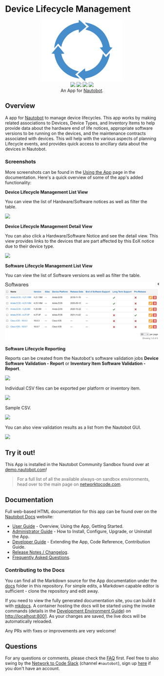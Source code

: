 # Device Lifecycle Management

<p align="center">
  <img src="https://raw.githubusercontent.com/nautobot/nautobot-app-device-lifecycle-mgmt/develop/docs/images/icon-DeviceLifecycle.png" class="logo" height="200px">
  <br>
  <a href="https://github.com/nautobot/nautobot-app-device-lifecycle-mgmt/actions"><img src="https://github.com/nautobot/nautobot-app-device-lifecycle-mgmt/actions/workflows/ci.yml/badge.svg?branch=main"></a>
  <a href="https://docs.nautobot.com/projects/device-lifecycle/en/latest"><img src="https://readthedocs.org/projects/nautobot-app-device-lifecycle-mgmt/badge/"></a>
  <a href="https://pypi.org/project/nautobot-device-lifecycle-mgmt/"><img src="https://img.shields.io/pypi/v/nautobot-device-lifecycle-mgmt"></a>
  <a href="https://pypi.org/project/nautobot-device-lifecycle-mgmt/"><img src="https://img.shields.io/pypi/dm/nautobot-device-lifecycle-mgmt"></a>
  <br>
  An App for <a href="https://github.com/nautobot/nautobot">Nautobot</a>.
</p>

## Overview

A app for [Nautobot](https://github.com/nautobot/nautobot) to manage device lifecycles. This app works by making related associations to Devices, Device Types, and Inventory Items to help provide data about the hardware end of life notices, appropriate software versions to be running on the devices, and the maintenance contracts associated with devices. This will help with the various aspects of planning Lifecycle events, and provides quick access to ancillary data about the devices in Nautobot.

### Screenshots

More screenshots can be found in the [Using the App](https://docs.nautobot.com/projects/device-lifecycle/en/latest/user/app_use_cases/) page in the documentation. Here's a quick overview of some of the app's added functionality:

**Device Lifecycle Management List View**

You can view the list of Hardware/Software notices as well as filter the table.

![](https://raw.githubusercontent.com/nautobot/nautobot-app-device-lifecycle-mgmt/develop/docs/images/lcm_hardware_list_view.png)

**Device Lifecycle Management Detail View**

You can also click a Hardware/Software Notice and see the detail view. This view provides links to the devices that are part affected by this EoX notice due to their device type.

![](https://raw.githubusercontent.com/nautobot/nautobot-app-device-lifecycle-mgmt/develop/docs/images/lcm_hardware_detail_view.png)

**Software Lifecycle Management List View**

You can view the list of Software versions as well as filter the table.

![](https://raw.githubusercontent.com/nautobot/nautobot-app-device-lifecycle-mgmt/develop/docs/images/lcm_software_list_view.png)

**Software Lifecycle Reporting**

Reports can be created from the Nautobot's software validation jobs **Device Software Validation - Report** or **Inventory Item Software Validation - Report**.

![](https://raw.githubusercontent.com/nautobot/nautobot-app-device-lifecycle-mgmt/develop/docs/images/lcm_software_validation_report_run_graph.png)

Individual CSV files can be exported per platform or inventory item.

![](https://raw.githubusercontent.com/nautobot/nautobot-app-device-lifecycle-mgmt/develop/docs/images/lcm_software_validation_report_run_detailed_summary.png)

Sample CSV.

![](https://raw.githubusercontent.com/nautobot/nautobot-app-device-lifecycle-mgmt/develop/docs/images/lcm_software_validation_report_csv_small.png)

You can also view validation results as a list from the Nautobot GUI.

![](https://raw.githubusercontent.com/nautobot/nautobot-app-device-lifecycle-mgmt/develop/docs/images/lcm_software_validation_report_run_results_list.png)

## Try it out!

This App is installed in the Nautobot Community Sandbox found over at [demo.nautobot.com](https://demo.nautobot.com/)!

> For a full list of all the available always-on sandbox environments, head over to the main page on [networktocode.com](https://www.networktocode.com/nautobot/sandbox-environments/).

## Documentation

Full web-based HTML documentation for this app can be found over on the [Nautobot Docs](https://docs.nautobot.com) website:

- [User Guide](https://docs.nautobot.com/projects/device-lifecycle/en/latest/user/app_overview/) - Overview, Using the App, Getting Started.
- [Administrator Guide](https://docs.nautobot.com/projects/device-lifecycle/en/latest/admin/install/) - How to Install, Configure, Upgrade, or Uninstall the App.
- [Developer Guide](https://docs.nautobot.com/projects/device-lifecycle/en/latest/dev/contributing/) - Extending the App, Code Reference, Contribution Guide.
- [Release Notes / Changelog](https://docs.nautobot.com/projects/device-lifecycle/en/latest/admin/release_notes/).
- [Frequently Asked Questions](https://docs.nautobot.com/projects/device-lifecycle/en/latest/user/faq/).

### Contributing to the Docs

You can find all the Markdown source for the App documentation under the [docs](https://github.com/nautobot/nautobot-app-device-lifecycle-mgmt/tree/develop/docs) folder in this repository. For simple edits, a Markdown capable editor is sufficient - clone the repository and edit away.

If you need to view the fully generated documentation site, you can build it with [mkdocs](https://www.mkdocs.org/). A container hosting the docs will be started using the invoke commands (details in the [Development Environment Guide](https://docs.nautobot.com/projects/device-lifecycle/en/latest/dev/dev_environment/#docker-development-environment)) on [http://localhost:8001](http://localhost:8001). As your changes are saved, the live docs will be automatically reloaded.

Any PRs with fixes or improvements are very welcome!

## Questions

For any questions or comments, please check the [FAQ](https://docs.nautobot.com/projects/device-lifecycle/en/latest/user/faq/) first. Feel free to also swing by the [Network to Code Slack](https://networktocode.slack.com/) (channel `#nautobot`), sign up [here](http://slack.networktocode.com/) if you don't have an account.
